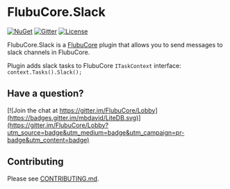 # FlubuCore.Slack

[![NuGet](https://img.shields.io/nuget/v/FlubuCore.Slack.svg)](https://www.nuget.org/packages/FlubuCore.Slack/)
[![Gitter](https://img.shields.io/gitter/room/FlubuCore/Lobby.svg)](https://gitter.im/FlubuCore/Lobby?utm_source=badge&utm_medium=badge&utm_campaign=pr-badge&utm_content=badge)
[![License](https://img.shields.io/github/license/flubu-core/flubuCore.CakePlugin.svg)](https://github.com/flubu-core/FlubuCore.Slack/blob/master/LICENSE)

FlubuCore.Slack is a [FlubuCore](https://github.com/flubu-core/flubu.core) plugin that allows you to send messages to slack channels
in FlubuCore. 

Plugin adds slack tasks to FlubuCore ``` ITaskContext ``` interface:  ``` context.Tasks().Slack(); ```
 
 ## Have a question?

 [![Join the chat at https://gitter.im/FlubuCore/Lobby](https://badges.gitter.im/mbdavid/LiteDB.svg)](https://gitter.im/FlubuCore/Lobby?utm_source=badge&utm_medium=badge&utm_campaign=pr-badge&utm_content=badge)

## Contributing

Please see [CONTRIBUTING.md](https://github.com/flubu-core/flubu.core/blob/master/CONTRIBUTING.md).
